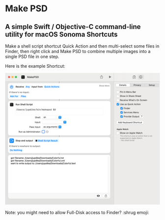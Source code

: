 # Make PSD

## A simple Swift / Objective-C command-line utility for macOS Sonoma Shortcuts

Make a shell script shortcut Quick Action and then multi-select some files in Finder, then right click and Make PSD to combine multiple images into a single PSD file in one step.

Here is the example Shortcut:

![Screenshot showing steps of Shortcut to make Finder Quick Action](shortcut-screenshot.png)

Note: you might need to allow Full-Disk access to Finder? :shrug emoji:
